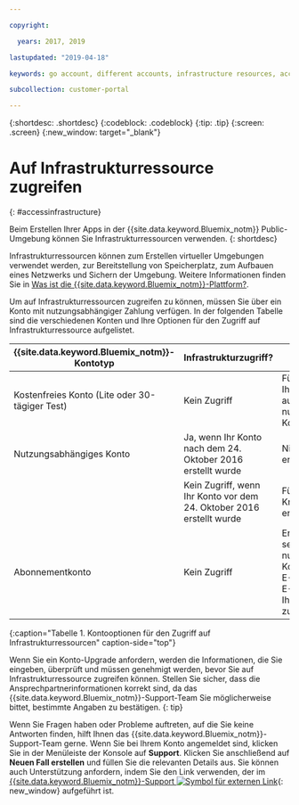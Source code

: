 ```yaml
---

copyright:

  years: 2017, 2019

lastupdated: "2019-04-18"

keywords: go account, different accounts, infrastructure resources, accessing infrastructure 

subcollection: customer-portal

---
```


{:shortdesc: .shortdesc}
{:codeblock: .codeblock}
{:tip: .tip}
{:screen: .screen}
{:new_window: target="_blank"}

# Auf Infrastrukturressource zugreifen
{: #accessinfrastructure}

Beim Erstellen Ihrer Apps in der {{site.data.keyword.Bluemix_notm}} Public-Umgebung können Sie Infrastrukturressourcen verwenden.
{: shortdesc}

Infrastrukturressourcen können zum Erstellen virtueller Umgebungen verwendet werden, zur Bereitstellung von Speicherplatz, zum Aufbauen eines Netzwerks und Sichern der Umgebung. Weitere Informationen finden Sie in [Was ist die {{site.data.keyword.Bluemix_notm}}-Plattform?](/docs/overview/ibm-cloud-platform.html).

Um auf Infrastrukturressourcen zugreifen zu können, müssen Sie über ein Konto mit nutzungsabhängiger Zahlung verfügen. In der folgenden Tabelle sind die verschiedenen Konten und Ihre Optionen für den Zugriff auf Infrastrukturressource aufgelistet.

|{{site.data.keyword.Bluemix_notm}}-Kontotyp |	Infrastrukturzugriff? |	Was sind meine Optionen? |
|------------------|-----------------------|---------------|
|Kostenfreies Konto (Lite oder 30-tägiger Test) |	Kein Zugriff |	Führen Sie ein Upgrade Ihres kostenfreien Kontos auf ein nutzungsabhängiges Konto durch. |
|Nutzungsabhängiges Konto | Ja, wenn Ihr Konto nach dem 24. Oktober 2016 erstellt wurde | Nichts anderes ist erforderlich. |
| | Kein Zugriff, wenn Ihr Konto vor dem 24. Oktober 2016 erstellt wurde | Fügen Sie Ihre Kreditkarteninformationen erneut hinzu. |
|Abonnementkonto |	Kein Zugriff |	Erstellen Sie ein separates nutzungsabhängiges Konto mit einer anderen E-Mail-Adresse als der E-Mail-Adresse, die Ihrem Abonnement zugeordnet ist. |
{:caption="Tabelle 1. Kontooptionen für den Zugriff auf Infrastrukturressourcen" caption-side="top"}

Wenn Sie ein Konto-Upgrade anfordern, werden die Informationen, die Sie eingeben, überprüft und müssen genehmigt werden, bevor Sie auf Infrastrukturressource zugreifen können. Stellen Sie sicher, dass die Ansprechpartnerinformationen korrekt sind, da das {{site.data.keyword.Bluemix_notm}}-Support-Team Sie möglicherweise bittet, bestimmte Angaben zu bestätigen.
{: tip}

Wenn Sie Fragen haben oder Probleme auftreten, auf die Sie keine Antworten finden, hilft Ihnen das {{site.data.keyword.Bluemix_notm}}-Support-Team gerne. Wenn Sie bei Ihrem Konto angemeldet sind, klicken Sie in der Menüleiste der Konsole auf **Support**. Klicken Sie anschließend auf **Neuen Fall erstellen** und füllen Sie die relevanten Details aus. Sie können auch Unterstützung anfordern, indem Sie den Link verwenden, der im [{{site.data.keyword.Bluemix_notm}}-Support ![Symbol für externen Link](../icons/launch-glyph.svg)](https://{DomainName}/unifiedsupport/supportcenter){: new_window} aufgeführt ist.
